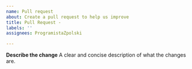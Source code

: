 ```yaml
---
name: Pull request
about: Create a pull request to help us improve
title: Pull Request -
labels: ''
assignees: ProgramistaZpolski

---
```


**Describe the change**
A clear and concise description of what the changes are.
